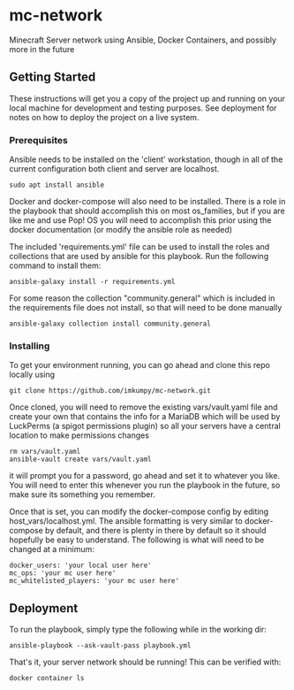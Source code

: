 # mc-network

Minecraft Server network using Ansible, Docker Containers, and possibly more in the future

## Getting Started

These instructions will get you a copy of the project up and running on your local machine for development and testing purposes. See deployment for notes on how to deploy the project on a live system.

### Prerequisites

Ansible needs to be installed on the 'client' workstation, though in all of the current configuration both client and server are localhost.

```
sudo apt install ansible
```

Docker and docker-compose will also need to be installed. There is a role in the playbook that should accomplish this on most os_families, but if you are like me and use Pop! OS you will need to accomplish this prior using the docker documentation (or modify the ansible role as needed)

The included 'requirements.yml' file can be used to install the roles and collections that are used by ansible for this playbook. Run the following command to install them:

```
ansible-galaxy install -r requirements.yml
```
For some reason the collection "community.general" which is included in the requirements file does not install, so that will need to be done manually

```
ansible-galaxy collection install community.general
```

### Installing

To get your environment running, you can go ahead and clone this repo locally using

```
git clone https://github.com/imkumpy/mc-network.git
```

Once cloned, you will need to remove the existing vars/vault.yaml file and create your own that contains the info for a MariaDB which will be used by LuckPerms (a spigot permissions plugin) so all your servers have a central location to make permissions changes

```
rm vars/vault.yaml
ansible-vault create vars/vault.yaml
```

it will prompt you for a password, go ahead and set it to whatever you like. You will need to enter this whenever you run the playbook in the future, so make sure its something you remember.

Once that is set, you can modify the docker-compose config by editing host_vars/localhost.yml. The ansible formatting is very similar to docker-compose by default, and there is plenty in there by default so it should hopefully be easy to understand. The following is what will need to be changed at a minimum:

```
docker_users: 'your local user here'
mc_ops: 'your mc user here'
mc_whitelisted_players: 'your mc user here'
```

## Deployment

To run the playbook, simply type the following while in the working dir:

```
ansible-playbook --ask-vault-pass playbook.yml
```

That's it, your server network should be running! This can be verified with:

```
docker container ls
```
